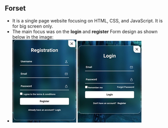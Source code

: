 ## Forset
* It is a single page website focusing on HTML, CSS, and JavaScript. It is for big screen only.
* The main focus was on the **login** and **register** Form design as shown below in the image:
* ![image](image.jpg) ![image1](image1.jpg)
